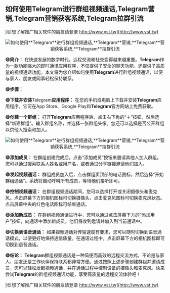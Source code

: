 ## **如何使用**Telegram**进行群组视频通话,**Telegram**营销,**Telegram**营销获客系统,**Telegram**拉群引流**

[😍想了解推广相关软件的朋友请登录 http://www.vst.tw](http://www.vst.tw)

 <center><img src="https://vst.tw/MP4/tuiguang/png/8.png" alt="如何使用**Telegram**进行群组视频通话,**Telegram**营销,**Telegram**营销获客系统,**Telegram**拉群引流"></center>

**😄简介：**
在快速发展的数字时代，远程交流和社交变得越来越重要。**Telegram**作为一款功能强大的即时通讯应用程序，不仅提供了安全的聊天功能，还提供了高质量的视频通话功能。本文将为您介绍如何使用**Telegram**进行群组视频通话，以便与家人、朋友或同事轻松保持联系。

**😄步骤：**

**😄下载并安装**Telegram**应用程序：**
在您的手机或电脑上下载并安装**Telegram**应用程序。它可在App Store、Google Play和**Telegram**官方网站上免费获取。

**😄创建一个群组：**
打开**Telegram**应用程序后，点击右下角的“＋”按钮，然后选择“新建群组”。输入群组名称，并选择一张群组头像。您还可以选择是否公开群组以供他人搜索和加入。

 <center><img src="https://vst.tw/MP4/tuiguang/png/0.png" alt="如何使用**Telegram**进行群组视频通话,**Telegram**营销,**Telegram**营销获客系统,**Telegram**拉群引流"></center>

**😄添加成员：**
在群组创建完成后，点击“添加成员”按钮来邀请其他人加入群组。您可以通过搜索联系人姓名或用户名，或者通过分享链接邀请他们加入。

**😄发起视频通话：**
群组成员加入后，点击群组页顶部的电话图标，然后选择“开始群组通话”。系统将自动呼叫所有成员，等待他们接听即可。

**😄控制视频通话：**
在群组视频通话期间，您可以选择打开或关闭摄像头和麦克风。点击屏幕下方的相机图标可切换摄像头，点击麦克风图标可切换麦克风状态。点击屏幕中央的红色电话图标可结束通话。

**😄添加新成员：**
在群组视频通话进行中，您可以通过点击屏幕下方的“添加用户”按钮，向通话中添加新成员。他们将收到邀请并加入到当前通话中。

**😄切换到语音通话：**
如果视频通话对传输速度有要求，您可以随时切换到语音通话模式，以便更好地保持通信质量。在通话过程中，点击屏幕下方的相机图标即可切换到语音通话。

**😄结论：**
**Telegram**群组视频通话是一种简便而高效的远程交流方式，不论是与家人、朋友还是工作伙伴保持联系都非常方便。通过按照上述步骤创建群组并邀请成员，您可以轻松发起视频通话，并在通话过程中控制设备的摄像头和麦克风。快来尝试**Telegram**的群组视频通话功能，享受高质量的远程交流体验吧！

[😍想了解推广相关软件的朋友请登录 http://www.vst.tw](http://www.vst.tw)



